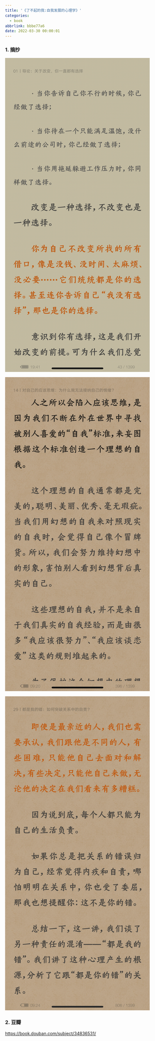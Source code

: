 ```yaml
---
title: '《了不起的我:自我发展的心理学》'
categories:
  - book
abbrlink: bbbe77a6
date: 2022-03-30 00:00:01
---
```


### 1.  摘抄

![1](2022-03-30了不起的我/1.png)

![1](2022-03-30了不起的我/2.png)

![1](2022-03-30了不起的我/3.png)

### 2. 豆瓣

https://book.douban.com/subject/34836531/